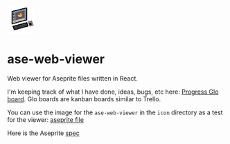 ![ase-viewer](https://github.com/TheCyberRonin/ase-web-viewer/blob/master/docs/ase-viewer.png)

# ase-web-viewer
Web viewer for Aseprite files written in React.

I'm keeping track of what I have done, ideas, bugs, etc here: [Progress Glo board](https://app.gitkraken.com/glo/board/XWkIwua9TgAP_vly). Glo boards are kanban boards similar to Trello.

You can use the image for the `ase-web-viewer` in the `icon` directory as a test for the viewer: [aseprite file](https://github.com/TheCyberRonin/ase-web-viewer/blob/master/icon/ase-viewer.aseprite)

Here is the Aseprite [spec](https://github.com/aseprite/aseprite/blob/master/docs/ase-file-specs.md)
